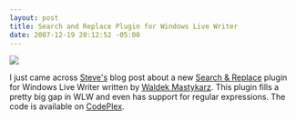 ```yaml
---
layout: post
title: Search and Replace Plugin for Windows Live Writer
date: 2007-12-19 20:12:52 -05:00
---
```


![](http://mastykarz.nl/tmt/WindowsLiveWriterPluginImtechSearchRepla_AB94/ReplacePluginDialog.png)

I just came across [Steve's](http://stevenharman.net/blog/Default.aspx "StevenHarman.net (Bits & Bytes.)") blog post about a new [Search & Replace](http://www.sharepointblogs.com/tmt/archive/2007/12/18/windows-live-writer-plugin-imtech-find-amp-replace.aspx) plugin for Windows Live Writer written by [Waldek Mastykarz](http://sharepointblogs.com/tmt). This plugin fills a pretty big gap in WLW and even has support for regular expressions. The code is available on [CodePlex](http://www.codeplex.com/Release/ProjectReleases.aspx?ProjectName=tmt&ReleaseId=9214 "Download!").
